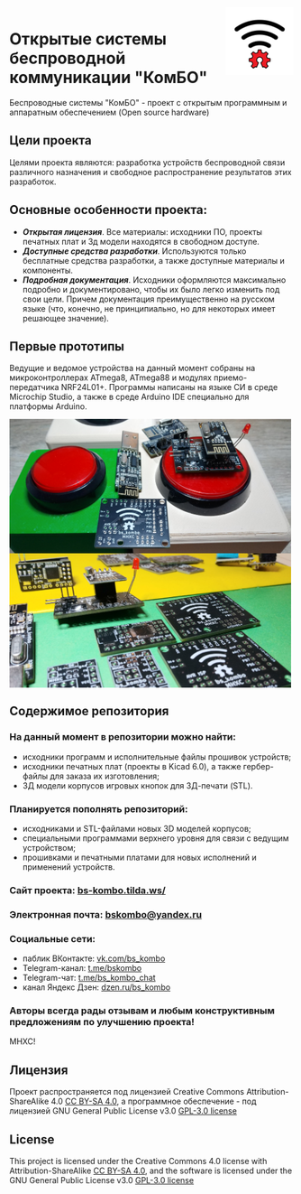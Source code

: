 <img align="right" width=120 src="https://github.com/MelexinVN/bs_kombo/blob/main/media/logo_red.png" />

# Открытые системы беспроводной коммуникации "КомБО"

Беспроводные системы "КомБО" - проект с открытым программным и аппаратным обеспечением 
(Open source hardware)

## Цели проекта
Целями проекта являются: разработка устройств беспроводной связи различного назначения и свободное распространение результатов этих разработок.

## Основные особенности проекта:
-	***Открытая лицензия***. Все материалы: исходники ПО, проекты печатных плат и 3д модели находятся в свободном доступе. 
-	***Доступные средства разработки***. Используются только бесплатные средства разработки, а также доступные материалы и компоненты.
-	***Подробная документация***. Исходники оформляются максимально подробно и документировано, чтобы их было легко изменить под свои цели. Причем документация преимущественно на русском языке (что, конечно, не принципиально, но для некоторых имеет решающее значение).

## Первые прототипы

Ведущие и ведомое устройства на данный момент собраны на микроконтроллерах ATmega8, ATmega88 и модулях приемо-передатчика NRF24L01+. 
Программы написаны на языке СИ в среде Microchip Studio, а также в среде Arduino IDE специально для платформы Arduino.

<img align="center" width=500 src="https://github.com/MelexinVN/bs_kombo/blob/main/media/20221226_200708_HDR.jpg" /> 
<img align="center" width=500 src="https://github.com/MelexinVN/bs_kombo/blob/main/media/20221226_200403.jpg" />

## Содержимое репозитория
### На данный момент в репозитории можно найти:

- исходники программ и исполнительные файлы прошивок устройств;
- исходники печатных плат (проекты в Kicad 6.0), а также гербер-файлы для заказа их изготовления;
- 3Д модели корпусов игровых кнопок для 3Д-печати (STL).

### Планируется пополнять репозиторий:
- исходниками и STL-файлами новых 3D моделей корпусов;
- специальными программами верхнего уровня для связи с ведущим устройством;
- прошивками и печатными платами для новых исполнений и применений устройств.

### Cайт проекта: [bs-kombo.tilda.ws/](http://bs-kombo.tilda.ws/)

### Электронная почта: 		    [bskombo@yandex.ru](bskombo@yandex.ru)

### Социальные сети:

- паблик ВКонтакте: 			  [vk.com/bs_kombo](https://vk.com/bs_kombo)
- Telegram-канал: 	        [t.me/bskombo](https://t.me/bskombo)
- Telegram-чат: 	          [t.me/bs_kombo_chat](https://t.me/bs_kombo_chat)
- канал Яндекс Дзен: 	      [dzen.ru/bs_kombo](https://dzen.ru/bs_kombo)

### Авторы всегда рады отзывам и любым конструктивным предложениям по улучшению проекта! 
МНХС!

## Лицензия
Проект распространяется под лицензией Creative Commons Attribution-ShareAlike 4.0 [CC BY-SA 4.0](https://creativecommons.org/licenses/by-sa/4.0/), 
а программное обеспечение - под лицензией GNU General Public License v3.0 [GPL-3.0 license](https://github.com/MelexinVN/bs_kombo/blob/main/LICENSE)

## License
This project is licensed under the Creative Commons 4.0 license with Attribution-ShareAlike [CC BY-SA 4.0](https://creativecommons.org/licenses/by-sa/4.0/), 
and the software is licensed under the GNU General Public License v3.0 [GPL-3.0 license](https://github.com/MelexinVN/bs_kombo/blob/main/LICENSE)
